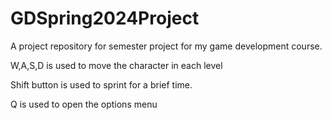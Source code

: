 # GDSpring2024Project
A project repository for semester project for my game development course.

W,A,S,D is used to move the character in each level 

Shift button is used to sprint for a brief time. 

Q is used to open the options menu 	 
